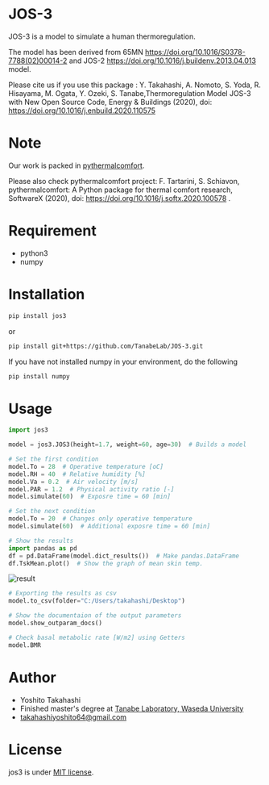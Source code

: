 # JOS-3

JOS-3 is a model to simulate a human thermoregulation.

The model has been derived from 65MN https://doi.org/10.1016/S0378-7788(02)00014-2 and JOS-2 https://doi.org/10.1016/j.buildenv.2013.04.013 model.

Please cite us if you use this package : Y. Takahashi, A. Nomoto, S. Yoda, R. Hisayama, M. Ogata, Y. Ozeki, S. Tanabe,Thermoregulation Model JOS-3 with New Open Source Code, Energy & Buildings (2020), doi: https://doi.org/10.1016/j.enbuild.2020.110575

# Note

Our work is packed in [pythermalcomfort](https://github.com/CenterForTheBuiltEnvironment/pythermalcomfort).

Please also check pythermalcomfort project: F. Tartarini, S. Schiavon, pythermalcomfort: A Python package for thermal comfort research, SoftwareX (2020), doi: https://doi.org/10.1016/j.softx.2020.100578 .


# Requirement

* python3
* numpy

# Installation

```bash
pip install jos3
```

or

```bash
pip install git+https://github.com/TanabeLab/JOS-3.git
```

If you have not installed numpy in your environment, do the following

```bash
pip install numpy
```

# Usage

```python
import jos3

model = jos3.JOS3(height=1.7, weight=60, age=30)  # Builds a model

# Set the first condition
model.To = 28  # Operative temperature [oC]
model.RH = 40  # Relative humidity [%]
model.Va = 0.2  # Air velocity [m/s]
model.PAR = 1.2  # Physical activity ratio [-]
model.simulate(60)  # Exposre time = 60 [min]

# Set the next condition
model.To = 20  # Changes only operative temperature
model.simulate(60)  # Additional exposre time = 60 [min]

# Show the results
import pandas as pd
df = pd.DataFrame(model.dict_results())  # Make pandas.DataFrame
df.TskMean.plot()  # Show the graph of mean skin temp.
```
![result](https://raw.githubusercontent.com/TanabeLab/JOS-3/master/example/ex_result.png)

```python
# Exporting the results as csv
model.to_csv(folder="C:/Users/takahashi/Desktop")

# Show the documentaion of the output parameters
model.show_outparam_docs()

# Check basal metabolic rate [W/m2] using Getters
model.BMR
```


# Author

* Yoshito Takahashi
* Finished master's degree at [Tanabe Laboratory, Waseda University](https://www.tanabe.arch.waseda.ac.jp/en/)
* takahashiyoshito64@gmail.com

# License

jos3 is under [MIT license](https://en.wikipedia.org/wiki/MIT_License).
